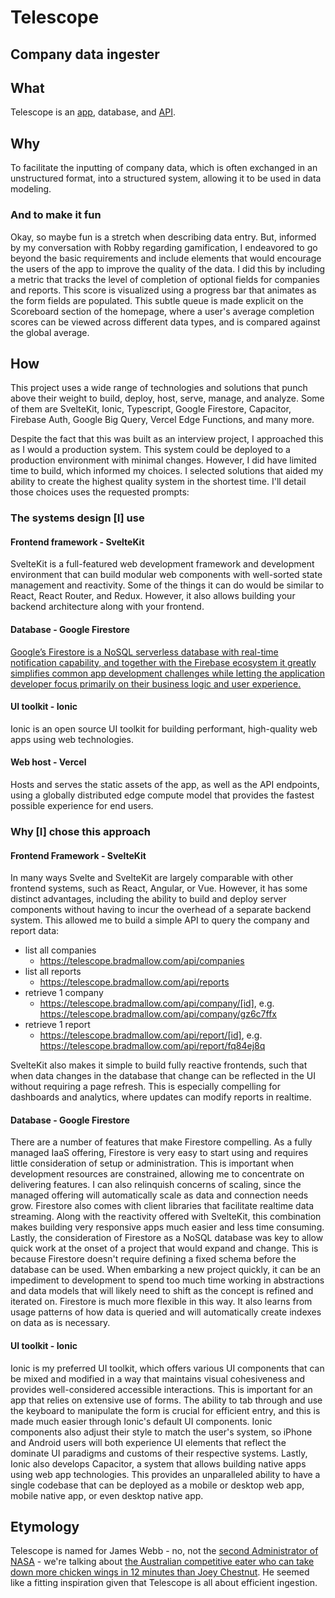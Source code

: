 # Telescope
## Company data ingester

## What
Telescope is an [app](https://telescope.bradmallow.com/), database, and [API](https://telescope.bradmallow.com/api/companies).

## Why
To facilitate the inputting of company data, which is often exchanged in an unstructured format, into a structured system, allowing it to be used in data modeling.

### And to make it fun
Okay, so maybe fun is a stretch when describing data entry. But, informed by my conversation with Robby regarding gamification, I endeavored to go beyond the basic requirements and include elements that would encourage the users of the app to improve the quality of the data. I did this by including a metric that tracks the level of completion of optional fields for companies and reports. This score is visualized using a progress bar that animates as the form fields are populated. This subtle queue is made explicit on the Scoreboard section of the homepage, where a user's average completion scores can be viewed across different data types, and is compared against the global average.

## How
This project uses a wide range of technologies and solutions that punch above their weight to build, deploy, host, serve, manage, and analyze. Some of them are SvelteKit, Ionic, Typescript, Google Firestore, Capacitor, Firebase Auth, Google Big Query, Vercel Edge Functions, and many more.

Despite the fact that this was built as an interview project, I approached this as I would a production system. This system could be deployed to a production environment with minimal changes. However, I did have limited time to build, which informed my choices. I selected solutions that aided my ability to create the highest quality system in the shortest time. I'll detail those choices uses the requested prompts:

### The systems design [I] use

#### Frontend framework - SvelteKit
SvelteKit is a full-featured web development framework and development environment that can build modular web components with well-sorted state management and reactivity. Some of the things it can do would be similar to React, React Router, and Redux. However, it also allows building your backend architecture along with your frontend.

#### Database - Google Firestore
[Google’s Firestore is a NoSQL serverless database with real-time notification capability, and together with the Firebase ecosystem it greatly simplifies common app development challenges while letting the application developer focus primarily on their business logic and user experience.](https://research.google/pubs/pub52292/)

#### UI toolkit - Ionic
Ionic is an open source UI toolkit for building performant, high-quality web apps using web technologies.

#### Web host - Vercel
Hosts and serves the static assets of the app, as well as the API endpoints, using a globally distributed edge compute model that provides the fastest possible experience for end users.

### Why [I] chose this approach

#### Frontend Framework - SvelteKit
In many ways Svelte and SvelteKit are largely comparable with other frontend systems, such as React, Angular, or Vue. However, it has some distinct advantages, including the ability to build and deploy server components without having to incur the overhead of a separate backend system. This allowed me to build a simple API to query the company and report data:
- list all companies
  - https://telescope.bradmallow.com/api/companies
- list all reports
  - https://telescope.bradmallow.com/api/reports
- retrieve 1 company
  - https://telescope.bradmallow.com/api/company/[id], e.g. https://telescope.bradmallow.com/api/company/gz6c7ffx
- retrieve 1 report
  - https://telescope.bradmallow.com/api/report/[id], e.g. https://telescope.bradmallow.com/api/report/fq84ej8q

SvelteKit also makes it simple to build fully reactive frontends, such that when data changes in the database that change can be reflected in the UI without requiring a page refresh. This is especially compelling for dashboards and analytics, where updates can modify reports in realtime.

#### Database - Google Firestore
There are a number of features that make Firestore compelling. As a fully managed IaaS offering, Firestore is very easy to start using and requires little consideration of setup or administration. This is important when development resources are constrained, allowing me to concentrate on delivering features. I can also relinquish concerns of scaling, since the managed offering will automatically scale as data and connection needs grow. Firestore also comes with client libraries that facilitate realtime data streaming. Along with the reactivity offered with SvelteKit, this combination makes building very responsive apps much easier and less time consuming. Lastly, the consideration of Firestore as a NoSQL database was key to allow quick work at the onset of a project that would expand and change. This is because Firestore doesn't require defining a fixed schema before the database can be used. When embarking a new project quickly, it can be an impediment to development to spend too much time working in abstractions and data models that will likely need to shift as the concept is refined and iterated on. Firestore is much more flexible in this way. It also learns from usage patterns of how data is queried and will automatically create indexes on data as is necessary.

#### UI toolkit - Ionic
Ionic is my preferred UI toolkit, which offers various UI components that can be mixed and modified in a way that maintains visual cohesiveness and provides well-considered accessible interactions. This is important for an app that relies on extensive use of forms. The ability to tab through and use the keyboard to manipulate the form is crucial for efficient entry, and this is made much easier through Ionic's default UI components. Ionic components also adjust their style to match the user's system, so iPhone and Android users will both experience UI elements that reflect the dominate UI paradigms and customs of their respective systems. Lastly, Ionic also develops Capacitor, a system that allows building native apps using web app technologies. This provides an unparalleled ability to have a single codebase that can be deployed as a mobile or desktop web app, mobile native app, or even desktop native app.

## Etymology
Telescope is named for James Webb - no, not the [second Administrator of NASA](https://en.wikipedia.org/wiki/James_E._Webb) - we're talking about [the Australian competitive eater who can take down more chicken wings in 12 minutes than Joey Chestnut](https://youtu.be/7dyKpqLxJD4). He seemed like a fitting inspiration given that Telescope is all about efficient ingestion.
